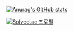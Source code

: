 [![Anurag's GitHub stats](https://github-readme-stats.vercel.app/api?username=mrMinJaesss)](https://github.com/anuraghazra/github-readme-stats)

[![Solved.ac
프로필](http://mazassumnida.wtf/api/generate_badge?boj={dlalswo0504})](https://solved.ac/{dlalswo0504})